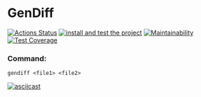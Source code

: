 # GenDiff
[![Actions Status](https://github.com/Zyrael/frontend-project-lvl2/workflows/hexlet-check/badge.svg)](https://github.com/Zyrael/frontend-project-lvl2/actions)
[![install and test the project](https://github.com/Zyrael/frontend-project-lvl2/actions/workflows/install%20and%20test.yml/badge.svg)](https://github.com/Zyrael/frontend-project-lvl2/actions/workflows/install%20and%20test.yml)
[![Maintainability](https://api.codeclimate.com/v1/badges/e1e642886fbcbc900f37/maintainability)](https://codeclimate.com/github/Zyrael/frontend-project-lvl2/maintainability)
[![Test Coverage](https://api.codeclimate.com/v1/badges/e1e642886fbcbc900f37/test_coverage)](https://codeclimate.com/github/Zyrael/frontend-project-lvl2/test_coverage)

### Command:
```shell
gendiff <file1> <file2>
```
[![asciicast](https://asciinema.org/a/krUOOI2eTmxMLrEtf6Q3eBuAL.svg)](https://asciinema.org/a/krUOOI2eTmxMLrEtf6Q3eBuAL)
